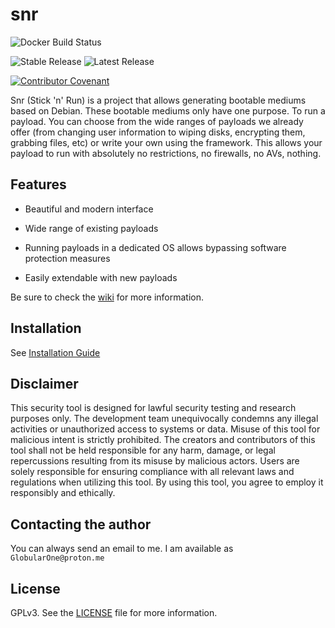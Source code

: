 # snr

![Docker Build Status](https://img.shields.io/github/actions/workflow/status/GlobularOne/snr/docker-build.yml?label=Docker+Build)

![Stable Release](https://img.shields.io/github/v/release/GlobularOne/snr?label=Stable+Release) ![Latest Release](https://img.shields.io/github/v/release/GlobularOne/snr?include_prereleases&label=Latest+Release)

[![Contributor Covenant](https://img.shields.io/badge/Contributor%20Covenant-2.1-4baaaa.svg)](CODE_OF_CONDUCT.md)

Snr (Stick 'n' Run) is a project that allows generating bootable mediums based on Debian. These bootable mediums only have one purpose. To run a payload. You can choose from the wide ranges of payloads we already offer (from changing user information to wiping disks, encrypting them, grabbing files, etc) or write your own using the framework. This allows your payload to run with absolutely no restrictions, no firewalls, no AVs, nothing.

## Features

* Beautiful and modern interface

* Wide range of existing payloads

* Running payloads in a dedicated OS allows bypassing software protection measures  

* Easily extendable with new payloads

Be sure to check the [wiki](https://snr.readthedocs.io/en/stable) for more information.

## Installation

See [Installation Guide](https://snr.readthedocs.io/en/stable/user_guide/installation.html)

## Disclaimer

This security tool is designed for lawful security testing and research purposes only.
The development team unequivocally condemns any illegal activities or unauthorized access to systems or data.
Misuse of this tool for malicious intent is strictly prohibited.
The creators and contributors of this tool shall not be held responsible for any harm,
damage, or legal repercussions resulting from its misuse by malicious actors.
Users are solely responsible for ensuring compliance with all relevant laws and regulations when utilizing this tool.
By using this tool, you agree to employ it responsibly and ethically.

## Contacting the author

You can always send an email to me. I am available as `GlobularOne@proton.me`

## License

GPLv3. See the [LICENSE](https://github.com/GlobularOne/snr/blob/main/LICENSE) file for more information.
